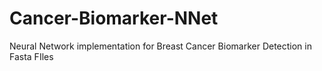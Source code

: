 # Cancer-Biomarker-NNet
Neural Network implementation for Breast Cancer Biomarker Detection in Fasta FIles
